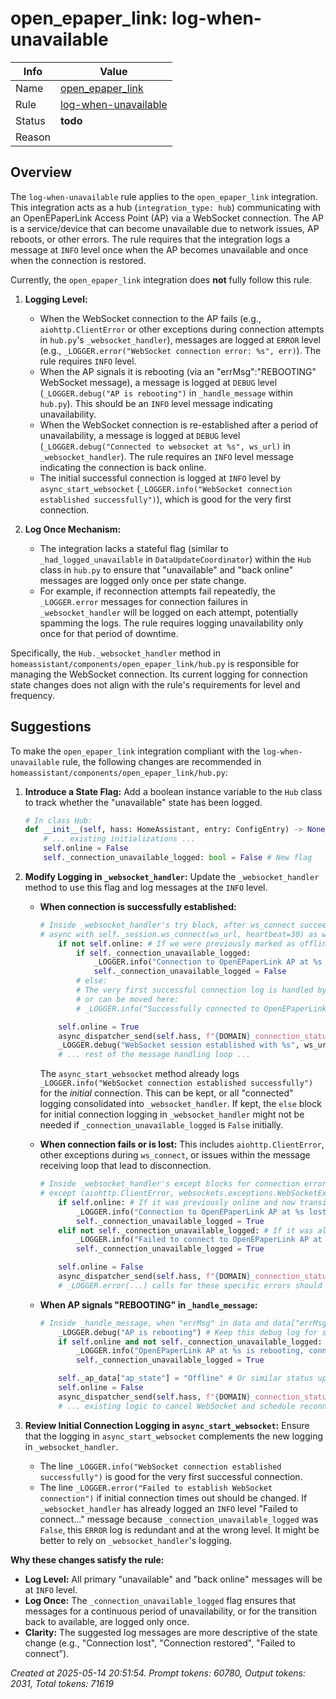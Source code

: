 # open_epaper_link: log-when-unavailable

| Info   | Value                                                                    |
|--------|--------------------------------------------------------------------------|
| Name   | [open_epaper_link](https://github.com/OpenEPaperLink/Home_Assistant_Integration) |
| Rule   | [log-when-unavailable](https://developers.home-assistant.io/docs/core/integration-quality-scale/rules/log-when-unavailable)                                                     |
| Status | **todo**                                                                 |
| Reason |                                                                          |

## Overview

The `log-when-unavailable` rule applies to the `open_epaper_link` integration. This integration acts as a hub (`integration_type: hub`) communicating with an OpenEPaperLink Access Point (AP) via a WebSocket connection. The AP is a service/device that can become unavailable due to network issues, AP reboots, or other errors. The rule requires that the integration logs a message at `INFO` level once when the AP becomes unavailable and once when the connection is restored.

Currently, the `open_epaper_link` integration does **not** fully follow this rule.

1.  **Logging Level:**
    *   When the WebSocket connection to the AP fails (e.g., `aiohttp.ClientError` or other exceptions during connection attempts in `hub.py`'s `_websocket_handler`), messages are logged at `ERROR` level (e.g., `_LOGGER.error("WebSocket connection error: %s", err)`). The rule requires `INFO` level.
    *   When the AP signals it is rebooting (via an "errMsg":"REBOOTING" WebSocket message), a message is logged at `DEBUG` level (`_LOGGER.debug("AP is rebooting")` in `_handle_message` within `hub.py`). This should be an `INFO` level message indicating unavailability.
    *   When the WebSocket connection is re-established after a period of unavailability, a message is logged at `DEBUG` level (`_LOGGER.debug("Connected to websocket at %s", ws_url)` in `_websocket_handler`). The rule requires an `INFO` level message indicating the connection is back online.
    *   The initial successful connection is logged at `INFO` level by `async_start_websocket` (`_LOGGER.info("WebSocket connection established successfully")`), which is good for the very first connection.

2.  **Log Once Mechanism:**
    *   The integration lacks a stateful flag (similar to `_had_logged_unavailable` in `DataUpdateCoordinator`) within the `Hub` class in `hub.py` to ensure that "unavailable" and "back online" messages are logged only once per state change.
    *   For example, if reconnection attempts fail repeatedly, the `_LOGGER.error` messages for connection failures in `_websocket_handler` will be logged on each attempt, potentially spamming the logs. The rule requires logging unavailability only once for that period of downtime.

Specifically, the `Hub._websocket_handler` method in `homeassistant/components/open_epaper_link/hub.py` is responsible for managing the WebSocket connection. Its current logging for connection state changes does not align with the rule's requirements for level and frequency.

## Suggestions

To make the `open_epaper_link` integration compliant with the `log-when-unavailable` rule, the following changes are recommended in `homeassistant/components/open_epaper_link/hub.py`:

1.  **Introduce a State Flag:**
    Add a boolean instance variable to the `Hub` class to track whether the "unavailable" state has been logged.
    ```python
    # In class Hub:
    def __init__(self, hass: HomeAssistant, entry: ConfigEntry) -> None:
        # ... existing initializations ...
        self.online = False
        self._connection_unavailable_logged: bool = False # New flag
    ```

2.  **Modify Logging in `_websocket_handler`:**
    Update the `_websocket_handler` method to use this flag and log messages at the `INFO` level.

    *   **When connection is successfully established:**
        ```python
        # Inside _websocket_handler's try block, after ws_connect succeeds:
        # async with self._session.ws_connect(ws_url, heartbeat=30) as ws:
            if not self.online: # If we were previously marked as offline
                if self._connection_unavailable_logged:
                    _LOGGER.info("Connection to OpenEPaperLink AP at %s restored.", self.host)
                    self._connection_unavailable_logged = False
                # else:
                # The very first successful connection log is handled by async_start_websocket
                # or can be moved here:
                # _LOGGER.info("Successfully connected to OpenEPaperLink AP at %s.", self.host)

            self.online = True
            async_dispatcher_send(self.hass, f"{DOMAIN}_connection_status", True)
            _LOGGER.debug("WebSocket session established with %s", ws_url) # Existing debug log is fine for verbose details
            # ... rest of the message handling loop ...
        ```
        The `async_start_websocket` method already logs `_LOGGER.info("WebSocket connection established successfully")` for the *initial* connection. This can be kept, or all "connected" logging consolidated into `_websocket_handler`. If kept, the `else` block for initial connection logging in `_websocket_handler` might not be needed if `_connection_unavailable_logged` is `False` initially.

    *   **When connection fails or is lost:**
        This includes `aiohttp.ClientError`, other exceptions during `ws_connect`, or issues within the message receiving loop that lead to disconnection.
        ```python
        # Inside _websocket_handler's except blocks for connection errors (e.g., aiohttp.ClientError, websockets.exceptions.WebSocketException, asyncio.TimeoutError, OSError):
        # except (aiohttp.ClientError, websockets.exceptions.WebSocketException, asyncio.TimeoutError, OSError) as err:
            if self.online: # If it was previously online and now transitioning to offline
                _LOGGER.info("Connection to OpenEPaperLink AP at %s lost: %s. Will attempt to reconnect.", self.host, err)
                self._connection_unavailable_logged = True
            elif not self._connection_unavailable_logged: # If it was already offline (e.g., initial connect failed) and we haven't logged it yet
                _LOGGER.info("Failed to connect to OpenEPaperLink AP at %s: %s. Will attempt to reconnect.", self.host, err)
                self._connection_unavailable_logged = True

            self.online = False
            async_dispatcher_send(self.hass, f"{DOMAIN}_connection_status", False)
            # _LOGGER.error(...) calls for these specific errors should be removed or changed if this INFO log covers them.
        ```

    *   **When AP signals "REBOOTING" in `_handle_message`:**
        ```python
        # Inside _handle_message, when "errMsg" in data and data["errMsg"] == "REBOOTING":
            _LOGGER.debug("AP is rebooting") # Keep this debug log for specifics
            if self.online and not self._connection_unavailable_logged:
                _LOGGER.info("OpenEPaperLink AP at %s is rebooting, connection will be lost. Will attempt to reconnect.", self.host)
                self._connection_unavailable_logged = True

            self._ap_data["ap_state"] = "Offline" # Or similar status update
            self.online = False
            async_dispatcher_send(self.hass, f"{DOMAIN}_connection_status", False)
            # ... existing logic to cancel WebSocket and schedule reconnection ...
        ```

3.  **Review Initial Connection Logging in `async_start_websocket`:**
    Ensure that the logging in `async_start_websocket` complements the new logging in `_websocket_handler`.
    *   The line `_LOGGER.info("WebSocket connection established successfully")` is good for the very first successful connection.
    *   The line `_LOGGER.error("Failed to establish WebSocket connection")` if initial connection times out should be changed. If `_websocket_handler` has already logged an `INFO` level "Failed to connect..." message because `_connection_unavailable_logged` was `False`, this `ERROR` log is redundant and at the wrong level. It might be better to rely on `_websocket_handler`'s logging.

**Why these changes satisfy the rule:**
*   **Log Level:** All primary "unavailable" and "back online" messages will be at `INFO` level.
*   **Log Once:** The `_connection_unavailable_logged` flag ensures that messages for a continuous period of unavailability, or for the transition back to available, are logged only once.
*   **Clarity:** The suggested log messages are more descriptive of the state change (e.g., "Connection lost", "Connection restored", "Failed to connect").

_Created at 2025-05-14 20:51:54. Prompt tokens: 60780, Output tokens: 2031, Total tokens: 71619_
